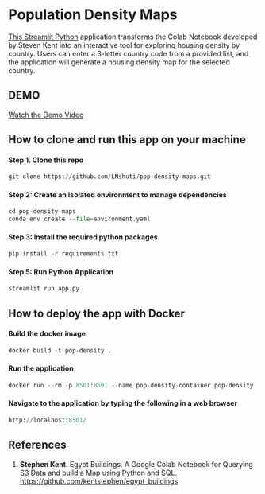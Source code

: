 # Population Density Maps 
[This Streamlit Python](https://pop-density-maps.streamlit.app/) application transforms the Colab Notebook developed by Steven Kent into an interactive tool for exploring housing density by country. Users can enter a 3-letter country code from a provided list, and the application will generate a housing density map for the selected country.

## DEMO
[Watch the Demo Video](https://www.loom.com/embed/4917be6878b5402393d43d99d91bf105?sid=5e2fbae0-0169-4aff-8644-2c3b1074ceba)

## How to clone and run this app on your machine

#### Step 1. Clone this repo
```python
git clone https://github.com/LNshuti/pop-density-maps.git
```
#### Step 2: Create an isolated environment to manage dependencies
```python
cd pop-density-maps
conda env create --file=environment.yaml
```
#### Step 3: Install the required python packages
```python
pip install -r requirements.txt 
```
#### Step 5: Run Python Application
```python 
streamlit run app.py
```

## How to deploy the app with Docker
#### Build the docker image
```python
docker build -t pop-density .
```
#### Run the application
```python
docker run --rm -p 8501:8501 --name pop-density-container pop-density 
```
#### Navigate to the application by typing the following in a web browser
```python
http://localhost:8501/
```

## References 
1. **Stephen Kent**. Egypt Buildings. A Google Colab Notebook for Querying S3 Data and build a Map using Python and SQL. https://github.com/kentstephen/egypt_buildings